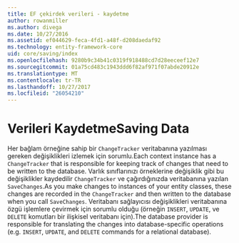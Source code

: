 ```yaml
---
title: EF çekirdek verileri - kaydetme
author: rowanmiller
ms.author: divega
ms.date: 10/27/2016
ms.assetid: ef044629-feca-4fd1-a48f-d208daedaf92
ms.technology: entity-framework-core
uid: core/saving/index
ms.openlocfilehash: 9280b9c34b41c0319f918488cd7d28eeceef12e7
ms.sourcegitcommit: 01a75cd483c1943ddd6f82af971f07abde20912e
ms.translationtype: MT
ms.contentlocale: tr-TR
ms.lasthandoff: 10/27/2017
ms.locfileid: "26054210"
---
```

# <a name="saving-data"></a><span data-ttu-id="b741c-102">Verileri Kaydetme</span><span class="sxs-lookup"><span data-stu-id="b741c-102">Saving Data</span></span>

<span data-ttu-id="b741c-103">Her bağlam örneğine sahip bir `ChangeTracker` veritabanına yazılması gereken değişiklikleri izlemek için sorumlu.</span><span class="sxs-lookup"><span data-stu-id="b741c-103">Each context instance has a `ChangeTracker` that is responsible for keeping track of changes that need to be written to the database.</span></span> <span data-ttu-id="b741c-104">Varlık sınıflarınızı örneklerine değişiklik gibi bu değişiklikler kaydedilir `ChangeTracker` ve çağırdığınızda veritabanına yazılan `SaveChanges`.</span><span class="sxs-lookup"><span data-stu-id="b741c-104">As you make changes to instances of your entity classes, these changes are recorded in the `ChangeTracker` and then written to the database when you call `SaveChanges`.</span></span> <span data-ttu-id="b741c-105">Veritabanı sağlayıcısı değişiklikleri veritabanına özgü işlemlere çevirmek için sorumlu olduğu (örneğin `INSERT`, `UPDATE`, ve `DELETE` komutları bir ilişkisel veritabanı için).</span><span class="sxs-lookup"><span data-stu-id="b741c-105">The database provider is responsible for translating the changes into database-specific operations (e.g. `INSERT`, `UPDATE`, and `DELETE` commands for a relational database).</span></span>

